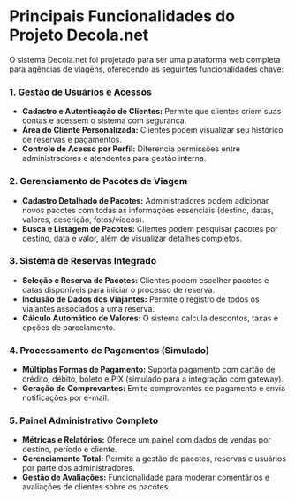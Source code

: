 # Principais Funcionalidades do Projeto Decola.net

O sistema Decola.net foi projetado para ser uma plataforma web completa para agências de viagens, oferecendo as seguintes funcionalidades chave:

### 1. Gestão de Usuários e Acessos
* **Cadastro e Autenticação de Clientes:** Permite que clientes criem suas contas e acessem o sistema com segurança.
* **Área do Cliente Personalizada:** Clientes podem visualizar seu histórico de reservas e pagamentos.
* **Controle de Acesso por Perfil:** Diferencia permissões entre administradores e atendentes para gestão interna.

### 2. Gerenciamento de Pacotes de Viagem
* **Cadastro Detalhado de Pacotes:** Administradores podem adicionar novos pacotes com todas as informações essenciais (destino, datas, valores, descrição, fotos/vídeos).
* **Busca e Listagem de Pacotes:** Clientes podem pesquisar pacotes por destino, data e valor, além de visualizar detalhes completos.

### 3. Sistema de Reservas Integrado
* **Seleção e Reserva de Pacotes:** Clientes podem escolher pacotes e datas disponíveis para iniciar o processo de reserva.
* **Inclusão de Dados dos Viajantes:** Permite o registro de todos os viajantes associados a uma reserva.
* **Cálculo Automático de Valores:** O sistema calcula descontos, taxas e opções de parcelamento.

### 4. Processamento de Pagamentos (Simulado)
* **Múltiplas Formas de Pagamento:** Suporta pagamento com cartão de crédito, débito, boleto e PIX (simulado para a integração com gateway).
* **Geração de Comprovantes:** Emite comprovantes de pagamento e envia notificações por e-mail.

### 5. Painel Administrativo Completo
* **Métricas e Relatórios:** Oferece um painel com dados de vendas por destino, período e cliente.
* **Gerenciamento Total:** Permite a gestão de pacotes, reservas e usuários por parte dos administradores.
* **Gestão de Avaliações:** Funcionalidade para moderar comentários e avaliações de clientes sobre os pacotes.